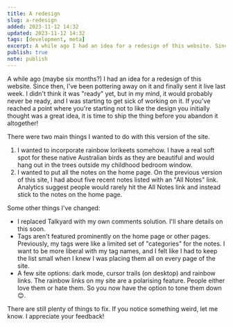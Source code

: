 ```yaml
---
title: A redesign
slug: a-redesign
added: 2023-11-12 14:32
updated: 2023-11-12 14:32
tags: [development, meta]
excerpt: A while ago I had an idea for a redesign of this website. Since then, I've been pottering away on it and finally sent it live last week.
publish: true
note: publish
---
```


A while ago (maybe six months?) I had an idea for a redesign of this website. Since then, I've been pottering away on it and finally sent it live last week. I didn't think it was "ready" yet, but in my mind, it would probably never be ready, and I was starting to get sick of working on it. If you've reached a point where you're starting not to like the design you initially thought was a great idea, it is time to ship the thing before you abandon it altogether!

There were two main things I wanted to do with this version of the site.

1. I wanted to incorporate rainbow lorikeets somehow. I have a real soft spot for these native Australian birds as they are beautiful and would hang out in the trees outside my childhood bedroom window. 
2. I wanted to put all the notes on the home page. On the previous version of this site, I had about five recent notes listed with an "All Notes" link. Analytics suggest people would rarely hit the All Notes link and instead stick to the notes on the home page. 

Some other things I've changed:

- I replaced Talkyard with my own comments solution. I'll share details on this soon.
- Tags aren't featured prominently on the home page or other pages. Previously, my tags were like a limited set of "categories" for the notes. I want to be more liberal with my tag names, and I felt like I had to keep the list small when I knew I was placing them all on every page of the site. 
- A few site options: dark mode, cursor trails (on desktop) and rainbow links. The rainbow links on my site are a polarising feature. People either love them or hate them. So you now have the option to tone them down 😊.

There are still plenty of things to fix. If you notice something weird, let me know. I appreciate your feedback!
